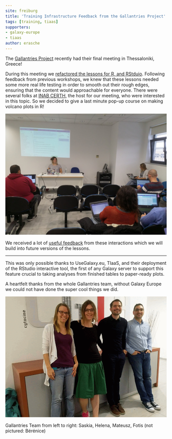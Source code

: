 ```yaml
---
site: freiburg
title: 'Training Infrastructure Feedback from the Gallantries Project'
tags: [training, tiaas]
supporters:
- galaxy-europe
- tiaas
author: erasche
---
```


The [Gallantries Project](https://galaxy-carpentries.github.io/gallantries/) recently had their final meeting in Thessaloniki, Greece!

During this meeting we [refactored the lessons for R, and RStduio](https://github.com/galaxyproject/training-material/pull/1672). Following feedback from previous workshops, we knew that these lessons needed some more real life testing in order to smooth out their rough edges, ensuring that the content would approachable for everyone. There were several folks at [INAB CERTH](http://www2.inab.certh.gr), the host for our meeting, who were interested in this topic. So we decided to give a last minute pop-up course on making volcano plots in R!

![Helena going through the R lesson](/assets/media/gallantries-training.jpeg)

We received a lot of [useful feedback](https://github.com/galaxyproject/training-material/issues/1452#issuecomment-564506234) from these interactions which we will build into future versions of the lessons.

---

This was only possible thanks to UseGalaxy.eu, TIaaS, and their deployment of the RStudio interactive tool, the first of any Galaxy server to support this feature crucial to taking analyses from finished tables to paper-ready plots.

A heartfelt thanks from the whole Gallantries team, without Galaxy Europe we could not have done the super cool things we did.

![Gallantries Team from left to right: Saskia, Helena, Mateusz, Fotis (not pictured: Bérénice)](/assets/media/gallantries-team.gif)

Gallantries Team from left to right: Saskia, Helena, Mateusz, Fotis (not pictured: Bérénice)
